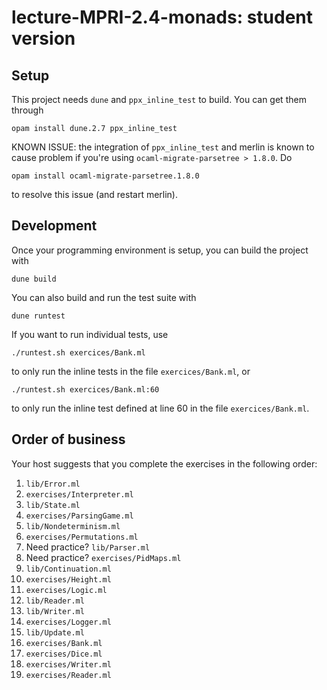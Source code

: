 # lecture-MPRI-2.4-monads: student version

## Setup

This project needs `dune` and `ppx_inline_test` to build. You can get
them through

    opam install dune.2.7 ppx_inline_test

KNOWN ISSUE: the integration of `ppx_inline_test` and merlin is known
to cause problem if you're using `ocaml-migrate-parsetree > 1.8.0`. Do

    opam install ocaml-migrate-parsetree.1.8.0

to resolve this issue (and restart merlin).

## Development

Once your programming environment is setup, you can build the project with

    dune build

You can also build and run the test suite with

    dune runtest

If you want to run individual tests, use

    ./runtest.sh exercices/Bank.ml

to only run the inline tests in the file `exercices/Bank.ml`, or

    ./runtest.sh exercices/Bank.ml:60

to only run the inline test defined at line 60 in the file
`exercices/Bank.ml`.

## Order of business

Your host suggests that you complete the exercises in the following
order:
  1. `lib/Error.ml`
  1. `exercises/Interpreter.ml`
  1. `lib/State.ml`
  1. `exercises/ParsingGame.ml`
  1. `lib/Nondeterminism.ml`
  1. `exercises/Permutations.ml`
  1. Need practice? `lib/Parser.ml`
  1. Need practice? `exercises/PidMaps.ml`
  1. `lib/Continuation.ml`
  1. `exercises/Height.ml`
  1. `exercises/Logic.ml`
  1. `lib/Reader.ml`
  1. `lib/Writer.ml`
  1. `exercises/Logger.ml`
  1. `lib/Update.ml`
  1. `exercises/Bank.ml`
  1. `exercises/Dice.ml`
  1. `exercises/Writer.ml`
  1. `exercises/Reader.ml`
